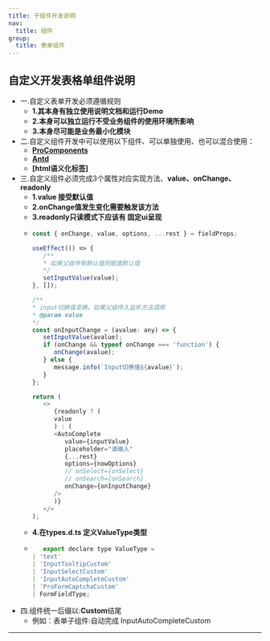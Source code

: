 ```yaml
---
title: 子组件开发说明
nav:
  title: 组件
group:
  title: 表单组件
---
```



## 自定义开发表格单组件说明

 -  一.自定义表单开发必须遵循规则 
    - **1.其本身有独立使用说明文档和运行Demo** 
    - **2.本身可以独立运行不受业务组件的使用环境所影响** 
    - **3.本身尽可能是业务最小化模块**
 -  二.自定义组件开发中可以使用以下组件、可以单独使用、也可以混合使用：
    - **[ProComponents](https://procomponents.ant.design/components/form)**
    - **[Antd](https://ant.design/components/overview-cn/)**
    - **[html语义化标签]**
 -  三.自定义组件必须完成3个属性对应实现方法、**value、onChange、readonly**
    - **1.value 接受默认值** 
    - **2.onChange值发生变化需要触发该方法** 
    - **3.readonly只读模式下应该有 固定ui呈现**
    - ```js
      const { onChange, value, options, ...rest } = fieldProps;

      useEffect(() => {
         /**
         * 如果父级传有默认值则赋值默认值
         */
         setInputValue(value);
      }, []);

      /**
      * input切换值变换。如果父级传入监听方法调用
      * @param value
      */
      const onInputChange = (avalue: any) => {
         setInputValue(avalue);
         if (onChange && typeof onChange === 'function') {
            onChange(avalue);
         } else {
            message.info(`Input切换值${avalue}`);
         }
      };

      return (
         <>
            {readonly ? (
            value
            ) : (
            <AutoComplete
               value={inputValue}
               placeholder="请输入"
               {...rest}
               options={nowOptions}
               // onSelect={onSelect}
               // onSearch={onSearch}
               onChange={onInputChange}
            />
            )}
         </>
      );
      ```
    - **4.在types.d.ts 定义ValueType类型**
    - ```js
         export declare type ValueType =
      | 'text'
      | 'InputTooltipCustom'
      | 'InputSelectCustom'
      | 'InputAutoCompleteCustom'
      | 'ProFormCaptchaCustom'
      | FormFieldType;
      ```
 -  四.组件统一后缀以:**Custom**结尾   
    - 例如：表单子组件:自动完成 InputAutoCompleteCustom

---
